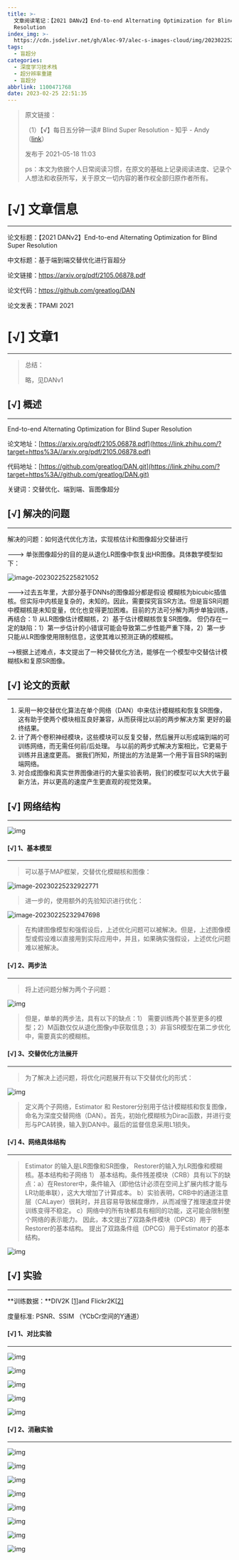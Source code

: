 ```yaml
---
title: >-
  文章阅读笔记：【2021 DANv2】End-to-end Alternating Optimization for Blind Super
  Resolution
index_img: >-
  https://cdn.jsdelivr.net/gh/Alec-97/alec-s-images-cloud/img/202302252354841.jpg
tags:
  - 盲超分
categories:
  - 深度学习技术栈
  - 超分辨率重建
  - 盲超分
abbrlink: 1100471768
date: 2023-02-25 22:51:35
---
```


> 原文链接：
>
> （1）【√】每日五分钟一读# Blind Super Resolution - 知乎 - Andy（[link](https://zhuanlan.zhihu.com/p/373082386)）
>
> 发布于 2021-05-18 11:03
>
> ps：本文为依据个人日常阅读习惯，在原文的基础上记录阅读进度、记录个人想法和收获所写，关于原文一切内容的著作权全部归原作者所有。



#  [√] 文章信息

---

论文标题：【2021 DANv2】End-to-end Alternating Optimization for Blind Super Resolution

中文标题：基于端到端交替优化进行盲超分

论文链接：https://arxiv.org/pdf/2105.06878.pdf

论文代码：https://github.com/greatlog/DAN

论文发表：TPAMI 2021



# [√] 文章1

---

> 总结：
>
> 略，见DANv1



## [√] 概述

---

End-to-end Alternating Optimization for Blind Super Resolution

论文地址：[https://arxiv.org/pdf/2105.06878.pdf](https://link.zhihu.com/?target=https%3A//arxiv.org/pdf/2105.06878.pdf)

代码地址：[https://github.com/greatlog/DAN.git](https://link.zhihu.com/?target=https%3A//github.com/greatlog/DAN.git)

关键词：交替优化、端到端、盲图像超分

## [√] 解决的问题

---

解决的问题：如何迭代优化方法，实现核估计和图像超分交替进行

---> 单张图像超分的目的是从退化LR图像中恢复出HR图像。具体数学模型如下：

![image-20230225225821052](https://cdn.jsdelivr.net/gh/Alec-97/alec-s-images-cloud/img/202302252357070.png)

--->过去五年里，大部分基于DNNs的图像超分都是假设 模糊核为bicubic插值核。但实际中内核是复杂的，未知的。因此，需要探究盲SR方法。但是盲SR问题中模糊核是未知变量，优化也变得更加困难。目前的方法可分解为两步单独训练，再结合：1) 从LR图像估计模糊核，2）基于估计模糊核恢复SR图像。 但仍存在一定的缺陷：1）第一步估计的小错误可能会导致第二步性能严重下降，2）第一步只能从LR图像使用限制信息，这使其难以预测正确的模糊核。

-->根据上述难点，本文提出了一种交替优化方法，能够在一个模型中交替估计模糊核k和复原SR图像。

## [√] 论文的贡献

---

1. 采用一种交替优化算法在单个网络（DAN）中来估计模糊核和恢复SR图像，这有助于使两个模块相互良好兼容，从而获得比以前的两步解决方案 更好的最终结果。
2. 计了两个卷积神经模块，这些模块可以反复交替，然后展开以形成端到端的可训练网络，而无需任何前/后处理。 与以前的两步式解决方案相比，它更易于训练并且速度更高。 据我们所知，所提出的方法是第一个用于盲目SR的端到端网络。
3. 对合成图像和真实世界图像进行的大量实验表明，我们的模型可以大大优于最新方法，并以更高的速度产生更直观的视觉效果。

## [√] 网络结构

---

![img](https://cdn.jsdelivr.net/gh/Alec-97/alec-s-images-cloud/img/202302252357071.jpg)

#### [√] 1、基本模型

---

> 可以基于MAP框架，交替优化模糊核和图像：

![image-20230225232922771](https://cdn.jsdelivr.net/gh/Alec-97/alec-s-images-cloud/img/202302252357072.png)

> 进一步的，使用额外的先验知识进行优化：

![image-20230225232947698](https://cdn.jsdelivr.net/gh/Alec-97/alec-s-images-cloud/img/202302252357073.png)

> 在构建图像模型和强假设后，上述优化问题可以被解决。但是，上述图像模型或假设难以直接用到实际应用中，并且，如果确实强假设，上述优化问题难以被解决。



#### [√] 2、两步法

---

> 将上述问题分解为两个子问题：

![img](https://cdn.jsdelivr.net/gh/Alec-97/alec-s-images-cloud/img/202302252357074.jpg)

> 但是，单单的两步法，具有以下的缺点：1） 需要训练两个甚至更多的模型；2）M函数仅仅从退化图像y中获取信息；3）非盲SR模型在第二步优化中，需要真实的模糊核。



#### [√] 3、交替优化方法展开

---

> 为了解决上述问题，将优化问题展开有以下交替优化的形式：

![img](https://cdn.jsdelivr.net/gh/Alec-97/alec-s-images-cloud/img/202302252357075.jpg)

> 定义两个子网络，Estimator 和 Restorer分别用于估计模糊核和恢复图像，命名为深度交替网络（DAN）。首先，初始化模糊核为Dirac函数，并进行变形与PCA转换，输入到DAN中。最后的监督信息采用L1损失。



#### [√] 4、网络具体结构

---

> Estimator 的输入是LR图像和SR图像， Restorer的输入为LR图像和模糊核。基本结构和子网络
> 1） 基本结构。条件残差模块（CRB）具有以下的缺点：a）在Restorer中，条件输入（即他估计必须在空间上扩展内核才能与LR功能串联），这大大增加了计算成本。 b）实验表明，CRB中的通道注意层（CALayer）很耗时，并且容易导致梯度爆炸，从而减慢了推理速度并使训练变得不稳定。 c）网络中的所有块都具有相同的功能，这可能会限制整个网络的表示能力。
> 因此，本文提出了双路条件模块（DPCB）用于Restorer的基本结构。
> 提出了双路条件组（DPCG）用于Estimator 的基本结构。

![img](https://cdn.jsdelivr.net/gh/Alec-97/alec-s-images-cloud/img/202302252357076.jpg)



## [√] 实验

---

**训练数据：**DIV2K [[1\]](https://zhuanlan.zhihu.com/p/373082386#ref_1)and Flickr2K[[2\]](https://zhuanlan.zhihu.com/p/373082386#ref_2)

度量标准: PSNR、SSIM （YCbCr空间的Y通道）

#### [√] 1、对比实验

---

![img](https://cdn.jsdelivr.net/gh/Alec-97/alec-s-images-cloud/img/202302252357077.jpg)

![img](https://cdn.jsdelivr.net/gh/Alec-97/alec-s-images-cloud/img/202302252357079.jpg)

![img](https://cdn.jsdelivr.net/gh/Alec-97/alec-s-images-cloud/img/202302252357080.jpg)

![img](https://cdn.jsdelivr.net/gh/Alec-97/alec-s-images-cloud/img/202302252357081.jpg)

![img](https://cdn.jsdelivr.net/gh/Alec-97/alec-s-images-cloud/img/202302252357082.jpg)

#### [√] 2、消融实验

---

![img](https://cdn.jsdelivr.net/gh/Alec-97/alec-s-images-cloud/img/202302252357083.jpg)

![img](https://cdn.jsdelivr.net/gh/Alec-97/alec-s-images-cloud/img/202302252357084.jpg)

![img](https://cdn.jsdelivr.net/gh/Alec-97/alec-s-images-cloud/img/202302252357085.jpg)

![img](https://cdn.jsdelivr.net/gh/Alec-97/alec-s-images-cloud/img/202302252357086.jpg)

![img](https://cdn.jsdelivr.net/gh/Alec-97/alec-s-images-cloud/img/202302252357087.jpg)

![img](https://cdn.jsdelivr.net/gh/Alec-97/alec-s-images-cloud/img/202302252357088.jpg)

![img](https://cdn.jsdelivr.net/gh/Alec-97/alec-s-images-cloud/img/202302252357089.jpg)

![img](https://cdn.jsdelivr.net/gh/Alec-97/alec-s-images-cloud/img/202302252357090.jpg)



